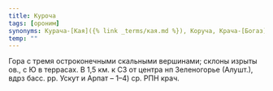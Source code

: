```yaml
---
title: Куроча
tags: [ороним]
synonyms: Курача-[Кая]({% link _terms/кая.md %}), Коруча, Крача-[Богаз]({% link _terms/богаз.md %}), Верблюд
temp: ""
---
```


Гора с тремя остроконечными скальными вершинами; склоны изрыты ов., с Ю в
террасах. В 1,5 км. к СЗ от центра нп Зеленогорье (Алушт.), вдрз басс. рр. Ускут
и Арпат – 1–4) ср. РПН крач.

